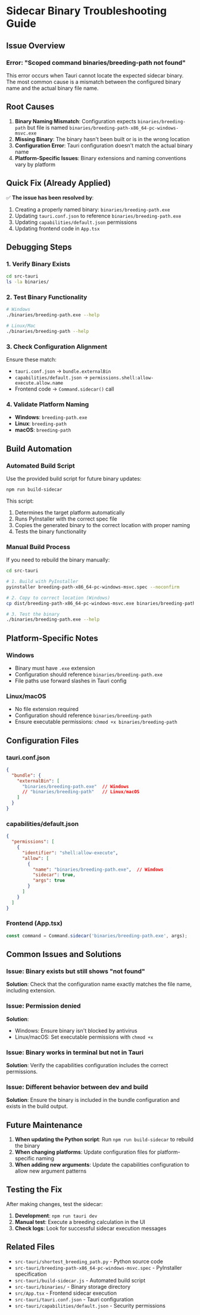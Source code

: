 # Sidecar Binary Troubleshooting Guide

## Issue Overview

### Error: "Scoped command binaries/breeding-path not found"

This error occurs when Tauri cannot locate the expected sidecar binary. The most common cause is a mismatch between the configured binary name and the actual binary file name.

## Root Causes

1. **Binary Naming Mismatch**: Configuration expects `binaries/breeding-path` but file is named `binaries/breeding-path-x86_64-pc-windows-msvc.exe`
2. **Missing Binary**: The binary hasn't been built or is in the wrong location
3. **Configuration Error**: Tauri configuration doesn't match the actual binary name
4. **Platform-Specific Issues**: Binary extensions and naming conventions vary by platform

## Quick Fix (Already Applied)

✅ **The issue has been resolved by**:

1. Creating a properly named binary: `binaries/breeding-path.exe`
2. Updating `tauri.conf.json` to reference `binaries/breeding-path.exe`
3. Updating `capabilities/default.json` permissions
4. Updating frontend code in `App.tsx`

## Debugging Steps

### 1. Verify Binary Exists
```bash
cd src-tauri
ls -la binaries/
```

### 2. Test Binary Functionality
```bash
# Windows
./binaries/breeding-path.exe --help

# Linux/Mac
./binaries/breeding-path --help
```

### 3. Check Configuration Alignment
Ensure these match:
- `tauri.conf.json` → `bundle.externalBin`
- `capabilities/default.json` → `permissions.shell:allow-execute.allow.name`
- Frontend code → `Command.sidecar()` call

### 4. Validate Platform Naming
- **Windows**: `breeding-path.exe`
- **Linux**: `breeding-path`
- **macOS**: `breeding-path`

## Build Automation

### Automated Build Script

Use the provided build script for future binary updates:

```bash
npm run build-sidecar
```

This script:
1. Determines the target platform automatically
2. Runs PyInstaller with the correct spec file
3. Copies the generated binary to the correct location with proper naming
4. Tests the binary functionality

### Manual Build Process

If you need to rebuild the binary manually:

```bash
cd src-tauri

# 1. Build with PyInstaller
pyinstaller breeding-path-x86_64-pc-windows-msvc.spec --noconfirm

# 2. Copy to correct location (Windows)
cp dist/breeding-path-x86_64-pc-windows-msvc.exe binaries/breeding-path.exe

# 3. Test the binary
./binaries/breeding-path.exe --help
```

## Platform-Specific Notes

### Windows
- Binary must have `.exe` extension
- Configuration should reference `binaries/breeding-path.exe`
- File paths use forward slashes in Tauri config

### Linux/macOS
- No file extension required
- Configuration should reference `binaries/breeding-path`
- Ensure executable permissions: `chmod +x binaries/breeding-path`

## Configuration Files

### tauri.conf.json
```json
{
  "bundle": {
    "externalBin": [
      "binaries/breeding-path.exe"  // Windows
      // "binaries/breeding-path"   // Linux/macOS
    ]
  }
}
```

### capabilities/default.json
```json
{
  "permissions": [
    {
      "identifier": "shell:allow-execute",
      "allow": [
        {
          "name": "binaries/breeding-path.exe",  // Windows
          "sidecar": true,
          "args": true
        }
      ]
    }
  ]
}
```

### Frontend (App.tsx)
```typescript
const command = Command.sidecar('binaries/breeding-path.exe', args);
```

## Common Issues and Solutions

### Issue: Binary exists but still shows "not found"
**Solution**: Check that the configuration name exactly matches the file name, including extension.

### Issue: Permission denied
**Solution**: 
- Windows: Ensure binary isn't blocked by antivirus
- Linux/macOS: Set executable permissions with `chmod +x`

### Issue: Binary works in terminal but not in Tauri
**Solution**: Verify the capabilities configuration includes the correct permissions.

### Issue: Different behavior between dev and build
**Solution**: Ensure the binary is included in the bundle configuration and exists in the build output.

## Future Maintenance

1. **When updating the Python script**: Run `npm run build-sidecar` to rebuild the binary
2. **When changing platforms**: Update configuration files for platform-specific naming
3. **When adding new arguments**: Update the capabilities configuration to allow new argument patterns

## Testing the Fix

After making changes, test the sidecar:

1. **Development**: `npm run tauri dev`
2. **Manual test**: Execute a breeding calculation in the UI
3. **Check logs**: Look for successful sidecar execution messages

## Related Files

- `src-tauri/shortest_breeding_path.py` - Python source code
- `src-tauri/breeding-path-x86_64-pc-windows-msvc.spec` - PyInstaller specification
- `src-tauri/build-sidecar.js` - Automated build script
- `src-tauri/binaries/` - Binary storage directory
- `src/App.tsx` - Frontend sidecar execution
- `src-tauri/tauri.conf.json` - Tauri configuration
- `src-tauri/capabilities/default.json` - Security permissions 
